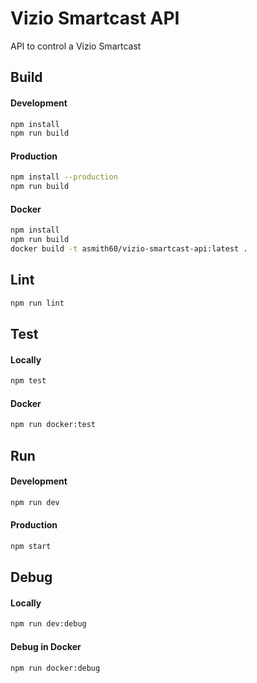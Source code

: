 # Vizio Smartcast API

API to control a Vizio Smartcast

## Build

#### Development

```bash
npm install
npm run build
```

#### Production

```bash
npm install --production
npm run build
```

#### Docker

```bash
npm install
npm run build
docker build -t asmith60/vizio-smartcast-api:latest .
```

## Lint

```bash
npm run lint
```

## Test

#### Locally

```bash
npm test
```

#### Docker

```bash
npm run docker:test
```

## Run

#### Development

```bash
npm run dev
```

#### Production

```bash
npm start
```

## Debug

#### Locally

```bash
npm run dev:debug
```

#### Debug in Docker

```bash
npm run docker:debug
```
